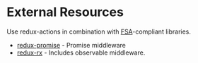 # External Resources

Use redux-actions in combination with [FSA](https://github.com/redux-utilities/flux-standard-action)-compliant libraries.

* [redux-promise](https://github.com/redux-utilities/redux-promise) - Promise middleware
* [redux-rx](https://github.com/acdlite/redux-rx) - Includes observable middleware.
